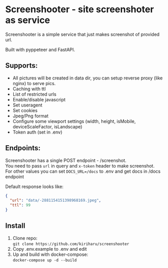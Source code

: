 # Screenshooter - site screenshoter as service 

Screenshooter is a simple service that just makes screenshot of provided url.

Built with pyppeteer and FastAPI.

## Supports:
* All pictures will be created in data dir, you can setup reverse proxy (like nginx) to serve pics.
* Caching with ttl
* List of restricted urls
* Enable/disable javascript
* Set useragent
* Set cookies
* Jpeg/Png format
* Configure some viewport settings (width, height, isMobile, deviceScaleFactor, isLandscape)
* Token auth (set in .env)

## Endpoints:
Screenshooter has a single POST endpoint - /screenshot.  
You need to pass `url` in query and `x-token` header to make screenshot.  
For other values you can set `DOCS_URL=/docs` to .env and get docs in /docs endpoint

Default response looks like:
```json
{
  "url": "data/-2881154151398968169.jpeg",
  "ttl": 99
}
```

## Install
1. Clone repo:  
`git clone https://github.com/kiriharu/screenshooter`
2. Copy .env.example to .env and edit
3. Up and build with docker-compose:  
`docker-compose up -d --build`